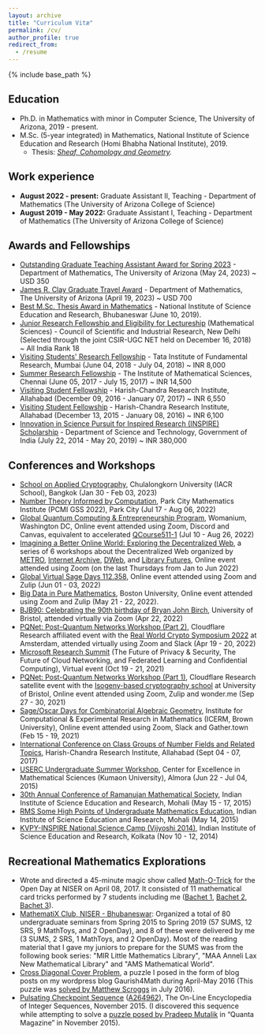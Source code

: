 ```yaml
---
layout: archive
title: "Curriculum Vitæ"
permalink: /cv/
author_profile: true
redirect_from:
  - /resume
---
```


{% include base_path %}

Education
---------
* Ph.D. in Mathematics with minor in Computer Science, The University of Arizona, 2019 - present.
* M.Sc. (5-year integrated) in Mathematics, National Institute of Science Education and Research (Homi Bhabha National Institute), 2019.
  * Thesis: <em>[Sheaf, Cohomology and Geometry](http://gkorpal.github.io/files/niser-msc_thesis-gaurish.pdf).</em>

Work experience
------
* **August 2022 - present:** Graduate Assistant II, Teaching - Department of Mathematics (The University of Arizona College of Science)
* **August 2019 - May 2022:** Graduate Assistant I, Teaching - Department of Mathematics (The University of Arizona College of Science)

<!-----
| Semester | Primary responsibilities | Supervisor | Additional responsibilities |
|--------- | --------------- | ---------- | --------------------------- |
| Spring 2022| Instructor for Math 120R - Precalculus | Donna Krawczyk | Zoom exam proctor for Math 122A - Calculus (Samantha Kao), and Gradescope grader for Math 122B - Calculus (Tynan Lazarus)|
| Fall 2021 | Instructor for Math 120R - Precalculus | Janice Takagi | Zoom exam proctor for Math 122A - Calculus (Samantha Kao), and grader for Math 122B - Calculus (Tynan Lazarus)|
| Summer 2021 | TA for Math 112 - College Algebra | Terry Caldwell | none |
| Spring 2021 | TA for Math 112 - College Algebra | Michael Rossetti | Super TA for Math 511B - Graduate Algebra II (Bryden Cais) |
| Fall 2020 | TA for Math 112 - College Algebra | Michael Rossetti | Zoom exam proctor for Math 113 - Calculus (Janet Sipes), Math 112 - College Algebra (Mary Lawler), Math 116 - Business Calculus (Erzebet Lugosi) and Math 122A - Calculus (Tynan Lazarus)|
| Spring 2020 | TA for Math 112 - Colege Algebra | Heonmi Kim | [Job Guidelines](https://gkorpal.github.io/files/guidelinesfor112TAs.pdf)
| Fall 2019 | TA for Math 112 - College Algebra | Mitchell Wilson | [Job Guidelines](https://gkorpal.github.io/files/guidelinesfor112TAs.pdf) |
------>

Awards and Fellowships
------
* <u>Outstanding Graduate Teaching Assistant Award for Spring 2023</u> - Department of Mathematics, The University of Arizona (May 24, 2023) ~ USD 350
* [James R. Clay Graduate Travel Award](https://www.math.arizona.edu/about/awards/19) - Department of Mathematics, The University of Arizona (April 19, 2023) ~ USD 700
* <u>Best M.Sc. Thesis Award in Mathematics</u> - National Institute of Science Education and Research, Bhubaneswar (June 10, 2019).
* [Junior Research Fellowship and Eligibility for Lectureship](http://csirhrdg.res.in/) (Mathematical Sciences) - Council of Scientific and Industrial Research, New Delhi (Selected through the joint CSIR-UGC NET held on December 16, 2018) ~ All India Rank 18
* [Visiting Students' Research Fellowship](http://www.tifr.res.in/~vsrp/) - Tata Institute of Fundamental Research, Mumbai (June 04, 2018 - July 04, 2018) ~ INR 8,000
* [Summer Research Fellowship](https://www.imsc.res.in/summer_research_programme) - The Institute of Mathematical Sciences, Chennai (June 05, 2017 - July 15, 2017) ~ INR 14,500
* [Visiting Student Fellowship](http://www.hri.res.in/opportunities/) - Harish-Chandra Research Institute, Allahabad (December 09, 2016 - January 07, 2017) ~ INR 6,550
* [Visiting Student Fellowship](http://www.hri.res.in/opportunities/) - Harish-Chandra Research Institute, Allahabad (December 13, 2015 - January 08, 2016) ~ INR 6,100
* [Innovation in Science Pursuit for Inspired Research (INSPIRE) Scholarship](http://online-inspire.gov.in/) - Department of Science and Technology, Government of India (July 22, 2014 - May 20, 2019) ~ INR 380,000

Conferences and Workshops
------
* [School on Applied Cryptography](https://sites.google.com/view/iacrschoolbkk2023), Chulalongkorn University (IACR School), Bangkok (Jan 30 - Feb 03, 2023)
* [Number Theory Informed by Computation](https://www.ias.edu/pcmi/pcmi-2022-graduate-summer-school), Park City Mathematics Institute (PCMI GSS 2022), Park City (Jul 17 - Aug 06, 2022)
* [Global Quantum Computing & Entrepreneurship Program](https://www.womanium.org/Quantum/Computing), Womanium, Washington DC, Online event attended using Zoom, Discord and Canvas, equivalent to accelerated [QCourse511-1](https://qworld.net/qcourse511-1/) (Jul 10 - Aug 26, 2022)
* [Imagining a Better Online World: Exploring the Decentralized Web](https://metro.org/decentralizedweb), a series of 6 workshops about the Decentralized Web organized by [METRO](https://metro.org/), [Internet Archive](https://archive.org/details/dweb-webinar-series), [DWeb](https://getdweb.net/), and [Library Futures](https://www.libraryfutures.net/), Online event attended using Zoom (on the last Thursdays from Jan to Jun 2022)
* [Global Virtual Sage Days 112.358](https://wiki.sagemath.org/days112.358), Online event attended using Zoom and Zulip (Jun 01 - 03, 2022)
* [Big Data in Pure Mathematics](https://math-data.github.io/big-data-pure-math-2022/index.html), Boston University, Online event attended using Zoom and Zulip (May 21 - 22, 2022).
* [BJB90: Celebrating the 90th birthday of Bryan John Birch](https://web-eur.cvent.com/event/a5f4d9a4-776f-46aa-a3f1-b84d0863886b/summary?RefId=HIMR), University of Bristol, attended virtually via Zoom (Apr 22, 2022)
* [PQNet: Post-Quantum Networks Workshop (Part 2)](https://www.sofiaceli.com/PQNet-Workshop/), Cloudflare Research affiliated event with the [Real World Crypto Symposium 2022](https://rwc.iacr.org/2022/affiliated.php) at Amsterdam, attended virtually using Zoom and Slack (Apr 19 - 20, 2022)
* [Microsoft Research Summit](https://researchsummit.microsoft.com/home_public) (The Future of Privacy & Security, The Future of Cloud Networking, and Federated Learning and Confidential Computing), Virtual event (Oct 19 - 21, 2021)
* [PQNet: Post-Quantum Networks Workshop (Part 1)](https://www.sofiaceli.com/PQNet-Workshop/), Cloudflare Research satellite event with the [Isogeny-based cryptography school](https://www.isogenyschool2020.co.uk/) at University of Bristol, Online event attended using Zoom, Zulip and wonder.me (Sep 27 - 30, 2021)
* [Sage/Oscar Days for Combinatorial Algebraic Geometry](https://icerm.brown.edu/programs/sp-s21/w2/), Institute for Computational & Experimental Research in Mathematics (ICERM, Brown University), Online event attended using Zoom, Slack and Gather.town (Feb 15 - 19, 2021)
* [International Conference on Class Groups of Number Fields and Related Topics](https://sites.google.com/site/iccnnfrt2017/home), Harish-Chandra Research Institute, Allahabad (Sept 04 - 07, 2017)
* [USERC Undergraduate Summer Workshop](https://gaurish4math.wordpress.com/2015/07/06/mathematical-almora/), Center for Excellence in Mathematical Sciences (Kumaon University), Almora (Jun 22 - Jul 04, 2015)    
* [30th Annual Conference of Ramanujan Mathematical Society](http://30ac.ramanujanmathsociety.org/), Indian Institute of Science Education and Research, Mohali (May 15 - 17, 2015)
* [RMS Some High Points of Undergraduate Mathematics Education](http://30ac.ramanujanmathsociety.org/workshop/ugmath), Indian Institute of Science Education and Research, Mohali (May 14, 2015)
* [KVPY-INSPIRE National Science Camp (Vijyoshi 2014)](https://sites.google.com/site/vijyoshi2014/home), Indian Institute of Science Education and Research, Kolkata (Nov 10 - 12, 2014)  

Recreational Mathematics Explorations
------
* Wrote and directed a 45-minute magic show called [Math-O-Trick](https://gkorpal.github.io/lecture/2017-04-08-math-o-trick) for the Open Day at NISER on April 08, 2017. It consisted of 11 mathematical card tricks performed by 7 students including me ([Bachet 1](https://gkorpal.github.io/lecture/2017-01-28-bachet1), [Bachet 2](https://gkorpal.github.io/lecture/2017-02-03-bachet2), [Bachet 3](https://gkorpal.github.io/lecture/2017-02-11-bachet3)).
* <a href="https://gkorpal.github.io/mathematix/">MathematiX Club, NISER - Bhubaneswar</a>: Organized a total of 80 undergraduate seminars from Spring 2015 to Spring 2019 (57 SUMS, 12 SRS, 9 MathToys, and 2 OpenDay), and 8 of these were delivered by me (3 SUMS, 2 SRS, 1 MathToys, and 2 OpenDay). Most of the reading material that I gave my juniors to prepare for the SUMS was from the following book series: "MIR Little Mathematics Library", "MAA Anneli Lax New Mathematical Library" and "AMS Mathematical World".
* <a href="https://gkorpal.github.io/posts/2016/07/cross-diagonal-cover-VI/">Cross Diagonal Cover Problem</a>, a puzzle I posed in the form of blog posts on my wordpress blog Gaurish4Math during April-May 2016 (This puzzle was <a href="http://gkorpal.github.io/files/32.pdf">solved by Matthew Scroggs</a> in July 2016).
* <u>Pulsating Checkpoint Sequence</u>
 (<a href="https://oeis.org/A264962">A264962</a>), The On-Line Encyclopedia of Integer Sequences, November 2015. (I discovered this sequence while attempting to solve a <a href="http://gkorpal.github.io/files/20151125-solution-be-still-my-pulsating-sequence.pdf">puzzle posed by Pradeep Mutalik</a> in “Quanta Magazine” in November 2015).
